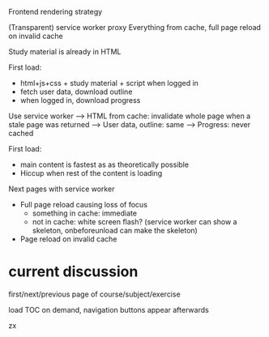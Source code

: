 Frontend rendering strategy

(Transparent) service worker proxy
Everything from cache, full page reload on invalid cache

Study material is already in HTML

First load:
 - html+js+css + study material + script when logged in
 - fetch user data, download outline
 - when logged in, download progress

Use service worker
  --> HTML from cache: invalidate whole page when a stale page was returned
  --> User data, outline: same
  --> Progress: never cached


First load:
 - main content is fastest as as theoretically possible
 - Hiccup when rest of the content is loading

Next pages with service worker
 - Full page reload causing loss of focus
   - something in cache: immediate
   - not in cache: white screen flash? (service worker can show a skeleton, onbeforeunload can make the skeleton)
 - Page reload on invalid cache


# current discussion

first/next/previous page of course/subject/exercise

load TOC on demand, navigation buttons appear afterwards



zx
